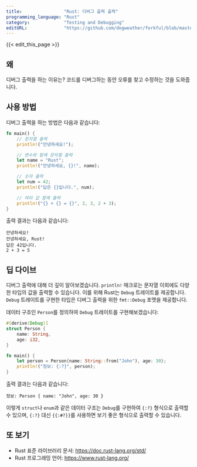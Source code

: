 ```yaml
---
title:                "Rust: 디버그 출력 출력"
programming_language: "Rust"
category:             "Testing and Debugging"
editURL:              "https://github.com/dogweather/forkful/blob/master/content/ko/rust/printing-debug-output.md"
---
```


{{< edit_this_page >}}

## 왜

디버그 출력을 하는 이유는? 코드를 디버그하는 동안 오류를 찾고 수정하는 것을 도와줍니다.

## 사용 방법

디버그 출력을 하는 방법은 다음과 같습니다:

```Rust
fn main() {
    // 문자열 출력
    println!("안녕하세요!");

    // 변수와 함께 문자열 출력
    let name = "Rust";
    println!("안녕하세요, {}!", name);

    // 숫자 출력
    let num = 42;
    println!("답은 {}입니다.", num);

    // 여러 값 함께 출력
    println!("{} + {} = {}", 2, 3, 2 + 3);
}
```

출력 결과는 다음과 같습니다:

```
안녕하세요!
안녕하세요, Rust!
답은 42입니다.
2 + 3 = 5
```

## 딥 다이브

디버그 출력에 대해 더 깊이 알아보겠습니다. `println!` 매크로는 문자열 이외에도 다양한 타입의 값을 출력할 수 있습니다. 이를 위해 Rust는 `Debug` 트레이트를 제공합니다. `Debug` 트레이트를 구현한 타입은 디버그 출력을 위한 `fmt::Debug` 포맷을 제공합니다.

데이터 구조인 `Person`를 정의하여 `Debug` 트레이트를 구현해보겠습니다:

```Rust
#[derive(Debug)]
struct Person {
    name: String,
    age: i32,
}

fn main() {
    let person = Person{name: String::from("John"), age: 30};
    println!("정보: {:?}", person);
}
```

출력 결과는 다음과 같습니다:

```
정보: Person { name: "John", age: 30 }
```

이렇게 `struct`나 `enum`과 같은 데이터 구조는 `Debug`를 구현하여 `{:?}` 형식으로 출력할 수 있으며, `{:?}` 대신 `{{:#?}}`를 사용하면 보기 좋은 형식으로 출력할 수 있습니다.

## 또 보기

- Rust 표준 라이브러리 문서: https://doc.rust-lang.org/std/
- Rust 프로그래밍 언어: https://www.rust-lang.org/